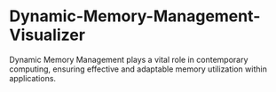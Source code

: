 # Dynamic-Memory-Management-Visualizer
Dynamic Memory Management plays a vital role in contemporary computing, ensuring effective and adaptable memory utilization within applications. 
